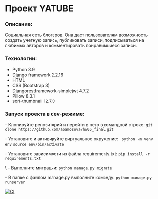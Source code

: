 # **Проект YATUBE**

### **Описание**: 

Социальная сеть блогеров. Она даст пользователям возможность создать учетную запись, публиковать записи, подписываться на любимых авторов и комментировать понравившиеся записи.

### Технологии:
- Python 3.9
- Django framework 2.2.16
- HTML
- CSS (Bootstrap 3)
- Djangorestframework-simplejwt 4.7.2
- Pillow 8.3.1
- sorl-thumbnail 12.7.0

### **Запуск проекта в dev-режиме:**
\- Клонируйте репозиторий и перейти в него в командной строке: ```git clone https://github.com/aoamosova/hw05_final.git```

\- Установите и активируйте виртуальное окружение: ``` python -m venv env``` ```source env/bin/activate```

\- Установите зависимости из файла requirements.txt: ```pip install -r requirements.txt```

\ - Выполните миграции: ```python manage.py migrate```

\- В папке с файлом manage.py выполните команду: ```python manage.py runserver```

[![CI](https://github.com/yandex-praktikum/hw05_final/actions/workflows/python-app.yml/badge.svg?branch=master)](https://github.com/yandex-praktikum/hw05_final/actions/workflows/python-app.yml)
